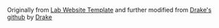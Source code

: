 Originally from [Lab Website Template](https://github.com/greenelab/lab-website-template) and further modified from [Drake's github](https://github.com/williamsdrake/williamsdrake.github.io) by [Drake](https://twitter.com/drake_dds)
